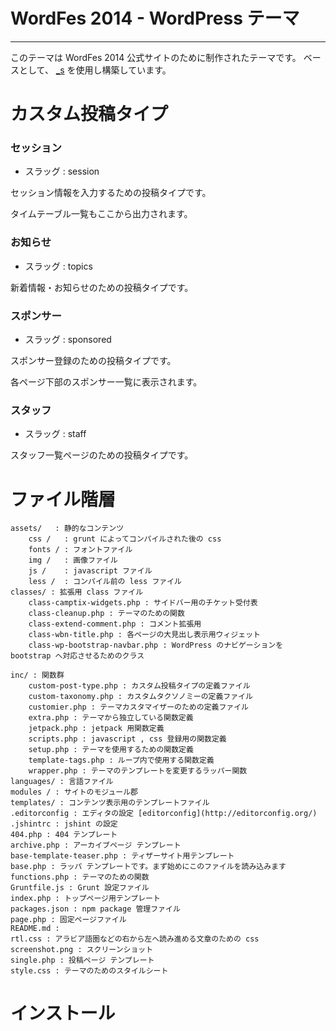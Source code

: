 # WordFes 2014 - WordPress テーマ

- - - - - - - - - - -

このテーマは WordFes 2014 公式サイトのために制作されたテーマです。
ベースとして、 [_s](http://underscores.me/) を使用し構築しています。

# カスタム投稿タイプ

### セッション

* スラッグ : session

セッション情報を入力するための投稿タイプです。

タイムテーブル一覧もここから出力されます。

### お知らせ

* スラッグ : topics

新着情報・お知らせのための投稿タイプです。


### スポンサー

* スラッグ : sponsored

スポンサー登録のための投稿タイプです。

各ページ下部のスポンサー一覧に表示されます。

### スタッフ

* スラッグ : staff

スタッフ一覧ページのための投稿タイプです。


# ファイル階層

	assets/   : 静的なコンテンツ
		css /   : grunt によってコンパイルされた後の css
		fonts / : フォントファイル
		img /   : 画像ファイル
		js /    : javascript ファイル
		less /  : コンパイル前の less ファイル
	classes/ : 拡張用 class ファイル
		class-camptix-widgets.php : サイドバー用のチケット受付表
		class-cleanup.php : テーマのための関数
		class-extend-comment.php : コメント拡張用
		class-wbn-title.php : 各ページの大見出し表示用ウィジェット
		class-wp-bootstrap-navbar.php : WordPress のナビゲーションを bootstrap へ対応させるためのクラス

	inc/ : 関数群
		custom-post-type.php : カスタム投稿タイプの定義ファイル
		custom-taxonomy.php : カスタムタクソノミーの定義ファイル
		customier.php : テーマカスタマイザーのための定義ファイル
		extra.php : テーマから独立している関数定義
		jetpack.php : jetpack 用関数定義
		scripts.php : javascript , css 登録用の関数定義
		setup.php : テーマを使用するための関数定義
		template-tags.php : ループ内で使用する関数定義
		wrapper.php : テーマのテンプレートを変更するラッパー関数
	languages/ : 言語ファイル
	modules / : サイトのモジュール郡
	templates/ : コンテンツ表示用のテンプレートファイル
	.editorconfig : エディタの設定 [editorconfig](http://editorconfig.org/)
	.jshintrc : jshint の設定
	404.php : 404 テンプレート
	archive.php : アーカイブページ テンプレート
	base-template-teaser.php : ティザーサイト用テンプレート
	base.php : ラッパ テンプレートです。まず始めにこのファイルを読み込みます
	functions.php : テーマのための関数
	Gruntfile.js : Grunt 設定ファイル
	index.php : トップページ用テンプレート
	packages.json : npm package 管理ファイル
	page.php : 固定ページファイル
	README.md :
	rtl.css : アラビア語圏などの右から左へ読み進める文章のための css
	screenshot.png : スクリーンショット
	single.php : 投稿ページ テンプレート
	style.css : テーマのためのスタイルシート

# インストール
